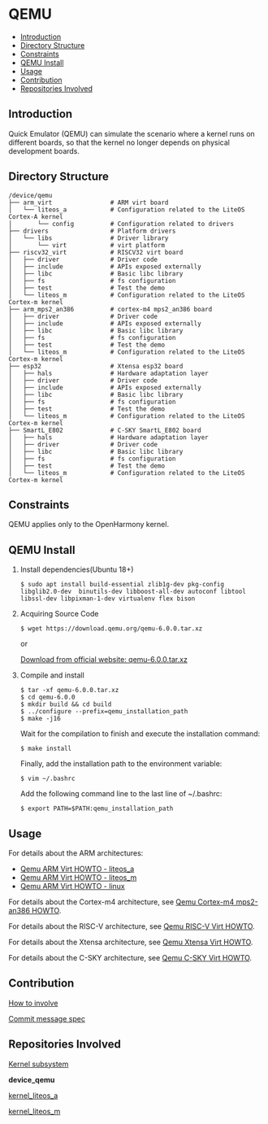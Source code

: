 # QEMU<a name="EN-US_TOPIC_0000001101286951"></a>

-   [Introduction](#section11660541593)
-   [Directory Structure](#section161941989596)
-   [Constraints](#section119744591305)
-   [QEMU Install](#section119744591307)
-   [Usage](#section169045116126)
-   [Contribution](#section169045116136)
-   [Repositories Involved](#section1371113476307)

## Introduction<a name="section11660541593"></a>

Quick Emulator \(QEMU\) can simulate the scenario where a kernel runs on different boards, so that the kernel no longer depends on physical development boards.

## Directory Structure<a name="section161941989596"></a>

```
/device/qemu
├── arm_virt                # ARM virt board
│   └── liteos_a            # Configuration related to the LiteOS Cortex-A kernel
│       └── config          # Configuration related to drivers
├── drivers                 # Platform drivers
│   └── libs                # Driver library
│       └── virt            # virt platform
├── riscv32_virt            # RISCV32 virt board
│   ├── driver              # Driver code
│   ├── include             # APIs exposed externally
│   ├── libc                # Basic libc library
│   ├── fs                  # fs configuration
│   ├── test                # Test the demo
│   └── liteos_m            # Configuration related to the LiteOS Cortex-m kernel
├── arm_mps2_an386          # cortex-m4 mps2_an386 board
│   ├── driver              # Driver code
│   ├── include             # APIs exposed externally
│   ├── libc                # Basic libc library
│   ├── fs                  # fs configuration
│   ├── test                # Test the demo
│   └── liteos_m            # Configuration related to the LiteOS Cortex-m kernel
├── esp32                   # Xtensa esp32 board
│   ├── hals                # Hardware adaptation layer
│   ├── driver              # Driver code
│   ├── include             # APIs exposed externally
│   ├── libc                # Basic libc library
│   ├── fs                  # fs configuration
│   ├── test                # Test the demo
│   └── liteos_m            # Configuration related to the LiteOS Cortex-m kernel
├── SmartL_E802             # C-SKY SmartL_E802 board
│   ├── hals                # Hardware adaptation layer
│   ├── driver              # Driver code
│   ├── libc                # Basic libc library
│   ├── fs                  # fs configuration
│   ├── test                # Test the demo
│   └── liteos_m            # Configuration related to the LiteOS Cortex-m kernel
```

## Constraints<a name="section119744591305"></a>

QEMU applies only to the OpenHarmony kernel.

## QEMU Install<a name="section119744591307"></a>

1. Install dependencies(Ubuntu 18+)

   ```
   $ sudo apt install build-essential zlib1g-dev pkg-config libglib2.0-dev  binutils-dev libboost-all-dev autoconf libtool libssl-dev libpixman-1-dev virtualenv flex bison
   ```

2. Acquiring Source Code

   ```
   $ wget https://download.qemu.org/qemu-6.0.0.tar.xz
   ```

   or

   [Download from official website: qemu-6.0.0.tar.xz](https://download.qemu.org/qemu-6.0.0.tar.xz)

3. Compile and install

   ```
   $ tar -xf qemu-6.0.0.tar.xz
   $ cd qemu-6.0.0
   $ mkdir build && cd build
   $ ../configure --prefix=qemu_installation_path
   $ make -j16
   ```

   Wait for the compilation to finish and execute the installation command:

   ```
   $ make install
   ```

   Finally, add the installation path to the environment variable:

   ```
   $ vim ~/.bashrc
   ```

   Add the following command line to the last line of ~/.bashrc:

   ```
   $ export PATH=$PATH:qemu_installation_path
   ```

## Usage<a name="section169045116126"></a>

For details about the ARM architectures:  
- [Qemu ARM Virt HOWTO - liteos_a](https://gitee.com/openharmony/device_qemu/blob/HEAD/arm_virt/liteos_a/README.md)
- [Qemu ARM Virt HOWTO - liteos_m](https://gitee.com/openharmony/device_qemu/blob/HEAD/arm_virt/liteos_m/README.md)
- [Qemu ARM Virt HOWTO - linux](https://gitee.com/openharmony/device_qemu/blob/HEAD/arm_virt/linux/README.md)

For details about the Cortex-m4 architecture, see  [Qemu Cortex-m4 mps2-an386 HOWTO](https://gitee.com/openharmony/device_qemu/blob/HEAD/arm_mps2_an386/README.md).

For details about the RISC-V architecture, see  [Qemu RISC-V Virt HOWTO](https://gitee.com/openharmony/device_qemu/blob/HEAD/riscv32_virt/README.md).

For details about the Xtensa architecture, see  [Qemu Xtensa Virt HOWTO](https://gitee.com/openharmony/device_qemu/blob/HEAD/esp32/README.md).

For details about the C-SKY architecture, see  [Qemu C-SKY Virt HOWTO](https://gitee.com/openharmony/device_qemu/blob/HEAD/SmartL_E802/README.md).

## Contribution<a name="section169045116136"></a>

[How to involve](https://gitee.com/openharmony/docs/blob/HEAD/en/contribute/contribution.md)

[Commit message spec](https://gitee.com/openharmony/device_qemu/wikis/Commit%20message%E8%A7%84%E8%8C%83?sort_id=4042860)

## Repositories Involved<a name="section1371113476307"></a>

[Kernel subsystem](https://gitee.com/openharmony/docs/blob/HEAD/en/readme/kernel.md)

**device\_qemu**

[kernel\_liteos\_a](https://gitee.com/openharmony/kernel_liteos_a/blob/HEAD/README.md)

[kernel\_liteos\_m](https://gitee.com/openharmony/kernel_liteos_m/blob/HEAD/README.md)
